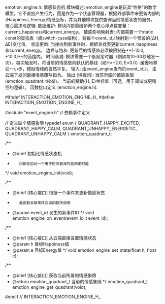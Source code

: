 emotion_engine.h: 情感状态机
模块概述:
emotion_engine是玩具“性格”的数学模型。它不直接产生行为，而是作为一个状态管理器，根据外部事件来更新内部的{Happiness, Energy}情感坐标，并为其他模块提供查询当前情感状态的服务。
核心需求与逻辑:
数据维护: 模块内部需维护两个核心浮点数变量：current_happiness和current_energy。
情感影响映射表: 内部需要一个static const的查找表（或switch-case结构），将每个event_id_t映射到一个预设的{ΔH, ΔE}变化值。
状态更新: 当接收到新事件时，根据查找表更新current_happiness和current_energy。
边界与饱和: 更新后的情感值必须被限制在**[-10.0, +10.0]**的范围内。
时间衰减: 模块需要一个低频定时器（例如每10-30秒触发一次）。每次触发时，将当前的情感值向默认的基线（如H=+2.0, E=0.0）缓慢地移动一小步，模拟情绪的自然平复。
输入:
由event_engine发布的event_id_t。
由云端下发的直接情感覆写指令。
输出 (供查询):
当前所属的情感象限 (emotion_quadrant_t枚举)。
当前的精确{H, E}坐标值（可选，用于调试或更精细的逻辑）。
函数接口定义 (emotion_engine.h):

#ifndef INTERACTION_EMOTION_ENGINE_H_
#define INTERACTION_EMOTION_ENGINE_H_

#include "event_engine.h" // 依赖事件定义

// 定义四个情感象限
typedef enum { 
    QUADRANT_HAPPY_EXCITED, 
    QUADRANT_HAPPY_CALM, 
    QUADRANT_UNHAPPY_ENERGETIC, 
    QUADRANT_UNHAPPY_CALM 
} emotion_quadrant_t;

/**
 * @brief 初始化情感状态机
 *        内部会启动一个用于时间衰减的低频定时器
 */
void emotion_engine_init(void);

/**
 * @brief [核心接口] 根据一个事件来更新情感状态
 *        此函数会被事件回调函数所调用
 * @param event_id 发生的新事件ID
 */
void emotion_engine_on_event(event_id_t event_id);

/**
 * @brief [核心接口] 从云端直接设置情感状态
 * @param h 目标Happiness值
 * @param e 目标Energy值
 */
void emotion_engine_set_state(float h, float e);

/**
 * @brief [核心接口] 获取当前所属的情感象限
 * @return emotion_quadrant_t 当前的情感象限
 */
emotion_quadrant_t emotion_engine_get_quadrant(void);

#endif // INTERACTION_EMOTION_ENGINE_H_